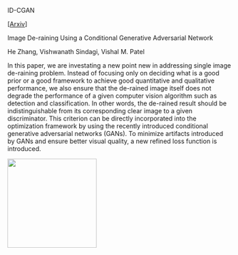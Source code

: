 ID-CGAN

[[Arxiv](https://128.84.21.199/abs/1701.05957)]

Image De-raining Using a Conditional Generative Adversarial Network

He Zhang, Vishwanath Sindagi, Vishal M. Patel


In this paper, we are investating a new point new in addressing single image de-raining problem. Instead of focusing only on deciding what is a good prior or a good framework to achieve good quantitative and qualitative performance, we also ensure that the de-rained image itself does not degrade the performance of a given computer vision algorithm such as detection and classification. In other words, the de-rained result should be indistinguishable from its corresponding clear image to a given discriminator. This criterion can be directly incorporated into the optimization framework by using the recently introduced conditional generative adversarial networks (GANs). To minimize artifacts introduced by GANs and ensure better visual quality, a new refined loss function is introduced.


<img src="image/example.jpg" width="200px"/>
